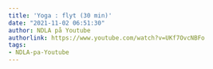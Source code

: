 ```yaml
---
title: 'Yoga : flyt (30 min)'
date: "2021-11-02 06:51:30"
author: NDLA på Youtube
authorlink: https://www.youtube.com/watch?v=UKf7OvcNBFo
tags:
- NDLA-pa-Youtube
---
```

